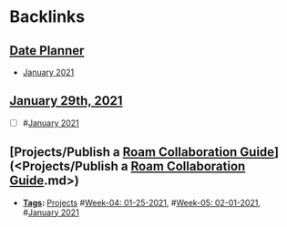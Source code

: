 
# Backlinks
## [Date Planner](<Date Planner.md>)
- [January 2021](<January 2021.md>)

## [January 29th, 2021](<January 29th, 2021.md>)
- [ ] #[January 2021](<January 2021.md>)

## [Projects/Publish a [Roam Collaboration Guide](<Roam Collaboration Guide.md>)](<Projects/Publish a [Roam Collaboration Guide](<Roam Collaboration Guide.md>).md>)
- **[ Tags](< Tags.md>):** [Projects](<Projects.md>) #[Week-04: 01-25-2021](<Week-04: 01-25-2021.md>), #[Week-05: 02-01-2021](<Week-05: 02-01-2021.md>), #[January 2021](<January 2021.md>)

